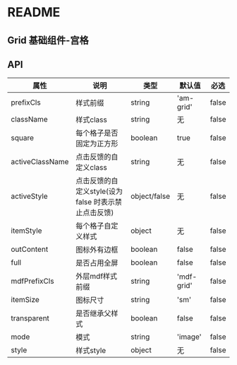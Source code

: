 # README
## Grid 基础组件-宫格
## API

属性 | 说明 | 类型 | 默认值 | 必选
----|-----|------|------|------
prefixCls | 样式前缀 | string | 'am-grid' | false
className | 样式class | string | 无 | false
square | 每个格子是否固定为正方形 | boolean | true | false
activeClassName | 点击反馈的自定义class | string | 无 | false
activeStyle | 点击反馈的自定义style(设为 false 时表示禁止点击反馈) | object/false | 无 | false
itemStyle | 每个格子自定义样式 | object | 无 | false
outContent | 图标外有边框 | boolean | false | false
full | 是否占用全屏 | boolean | false | false
mdfPrefixCls | 外层mdf样式前缀 | string | 'mdf-grid' | false
itemSize | 图标尺寸 | string | 'sm' | false
transparent | 是否继承父样式 | boolean | false | false
mode | 模式 | string | 'image' | false
style | 样式style | object | 无 | false
